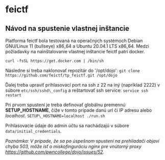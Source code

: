 # feictf

## Návod na spustenie vlastnej inštancie

Platforma feictf bola testovaná na operačných systémoch Debian GNU/Linux 11 (bullseye) x86_64 a Ubuntu 20.04.1 LTS x86_64.
Medzi požiadavky na nainštalovanie vlastnej inštancie feictf patrí docker. 

`curl -fsSL https://get.docker.com | /bin/sh`

Následne si treba naklonovať repozitár do '/opt/dojo': 
`git clone https://github.com/feictf/tp_feictf.git /opt/dojo`

Ďalej treba upraviť prihlasovací port na ssh z 22 na iný (napríklad 2222) v súbore `etc/ssh/sshd\_config` a reštartovať ssh service:
`service ssh restart`

Pri prvom spustení je treba definovať globálnu premennú **SETUP_HOSTNAME**, čiže v tomto prípade danú url či IP adresu alebo *localhost*.
`SETUP\_HOSTNAME=localhost ./run.sh`

Prihlasovacie údaje do admin účtu sa nachádzajú v súbore `data/initial_credentials`.

*Poznámka: V prípade, že sa po úspešnom spustení na prehliadači objaví chyba 503, môže ísť o miskofinguráciu nginx pre vnútorný proxy https://github.com/pwncollege/dojo/issues/52.*

